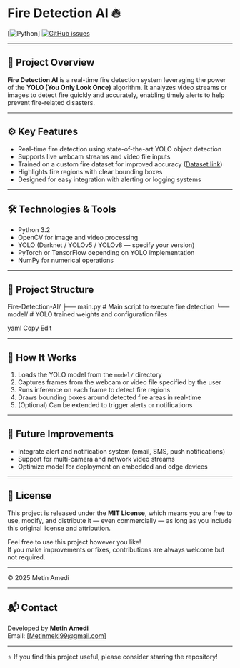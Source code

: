 # Fire Detection AI 🔥
[![Python](https://img.shields.io/badge/python-3.2-blue.svg)]
[![GitHub issues](https://img.shields.io/github/issues/metinmeki/Fire-Detection-AI)](https://github.com/metinmeki/Fire-Detection-AI/issues)

---

## 🚀 Project Overview

**Fire Detection AI** is a real-time fire detection system leveraging the power of the **YOLO (You Only Look Once)** algorithm. It analyzes video streams or images to detect fire quickly and accurately, enabling timely alerts to help prevent fire-related disasters.

---

## ⚙️ Key Features

- Real-time fire detection using state-of-the-art YOLO object detection  
- Supports live webcam streams and video file inputs  
- Trained on a custom fire dataset for improved accuracy ([Dataset link](https://www.kaggle.com/datasets/metinmekiabullrahman/fire-detection))  
- Highlights fire regions with clear bounding boxes  
- Designed for easy integration with alerting or logging systems  

---

## 🛠️ Technologies & Tools

- Python 3.2  
- OpenCV for image and video processing  
- YOLO (Darknet / YOLOv5 / YOLOv8 — specify your version)  
- PyTorch or TensorFlow depending on YOLO implementation  
- NumPy for numerical operations  

---

## 📁 Project Structure

Fire-Detection-AI/
├── main.py # Main script to execute fire detection
└── model/ # YOLO trained weights and configuration files

yaml
Copy
Edit
 
---

## 📖 How It Works

1. Loads the YOLO model from the `model/` directory  
2. Captures frames from the webcam or video file specified by the user  
3. Runs inference on each frame to detect fire regions  
4. Draws bounding boxes around detected fire areas in real-time  
5. (Optional) Can be extended to trigger alerts or notifications  

---

## 🔮 Future Improvements

- Integrate alert and notification system (email, SMS, push notifications)  
- Support for multi-camera and network video streams  
- Optimize model for deployment on embedded and edge devices  

---

## 📄 License

This project is released under the **MIT License**, which means you are free to use, modify, and distribute it — even commercially — as long as you include this original license and attribution.

Feel free to use this project however you like!  
If you make improvements or fixes, contributions are always welcome but not required.

---

© 2025 Metin Amedi

---

## 📬 Contact

Developed by **Metin Amedi**  
Email: [Metinmeki99@gmail.com]

---

⭐ If you find this project useful, please consider starring the repository!
